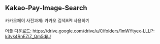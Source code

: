 ## **Kakao-Pay-Image-Search**

카카오페이 사전과제:  카카오 검색API 사용하기



어플 다운로드: <https://drive.google.com/drive/u/0/folders/1mWYtyex-LLLP-k3vk4RnEZIZ_Qm5djIJ>


